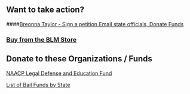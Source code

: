 ## Want to take action?
####[Breonna Taylor - Sign a petition,Email state officials, Donate Funds](https://action.justiceforbreonna.org/sign/BreonnaWasEssential)

### [Buy from the BLM Store](https://store.blacklivesmatter.com/store/?)

## Donate to these Organizations / Funds
[NAACP Legal Defense and Education Fund](https://org2.salsalabs.com/o/6857/p/salsa/donation/common/public/?donate_page_KEY=15780) <br>

[List of Bail Funds by State](https://bailfunds.github.io/)
